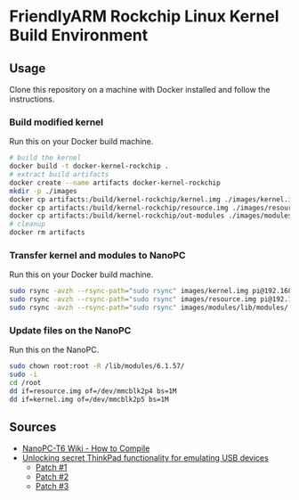 # FriendlyARM Rockchip Linux Kernel Build Environment

## Usage

Clone this repository on a machine with Docker installed and follow  the instructions.

### Build modified kernel

Run this on your Docker build machine.

```bash
# build the kernel
docker build -t docker-kernel-rockchip .
# extract build artifacts
docker create --name artifacts docker-kernel-rockchip
mkdir -p ./images
docker cp artifacts:/build/kernel-rockchip/kernel.img ./images/kernel.img
docker cp artifacts:/build/kernel-rockchip/resource.img ./images/resource.img
docker cp artifacts:/build/kernel-rockchip/out-modules ./images/modules
# cleanup
docker rm artifacts
```

### Transfer kernel and modules to NanoPC

Run this on your Docker build machine.

```bash
sudo rsync -avzh --rsync-path="sudo rsync" images/kernel.img pi@192.168.2.126:/root/
sudo rsync -avzh --rsync-path="sudo rsync" images/resource.img pi@192.168.2.126:/root/
sudo rsync -avzh --rsync-path="sudo rsync" images/modules/lib/modules/ pi@192.168.2.126:/lib/modules/
```

### Update files on the NanoPC

Run this on the NanoPC.

```bash
sudo chown root:root -R /lib/modules/6.1.57/
sudo -i
cd /root
dd if=resource.img of=/dev/mmcblk2p4 bs=1M
dd if=kernel.img of=/dev/mmcblk2p5 bs=1M
```

## Sources

- [NanoPC-T6 Wiki - How to Compile](https://wiki.friendlyelec.com/wiki/index.php/NanoPC-T6#How_to_Compile)
- [Unlocking secret ThinkPad functionality for emulating USB devices](https://xairy.io/articles/thinkpad-xdci)
  - [Patch #1](https://git.kernel.org/pub/scm/linux/kernel/git/torvalds/linux.git/commit/?id=3551ff7c5cfff4dc27fdcd14fa286edc08d78088)
  - [Patch #2](https://git.kernel.org/pub/scm/linux/kernel/git/torvalds/linux.git/commit/?id=fc85c59b85d111f51b58ecf08485fa74ac5471cd)
  - [Patch #3](https://git.kernel.org/pub/scm/linux/kernel/git/torvalds/linux.git/commit/?id=cf9f7a6ee7b1f53f9ae13da55585b7d16aee2460)